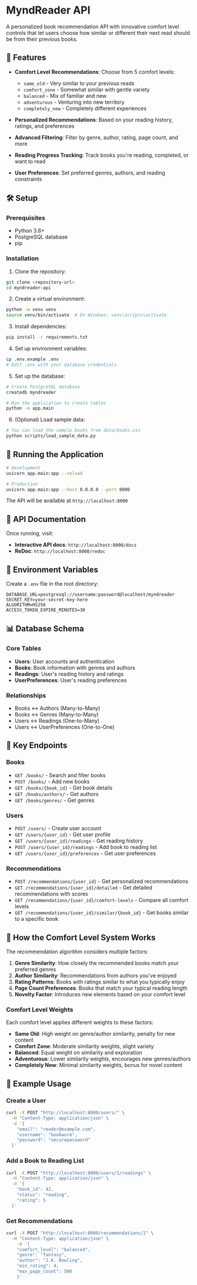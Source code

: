 # MyndReader API

A personalized book recommendation API with innovative comfort level controls that let users choose how similar or different their next read should be from their previous books.

## 🚀 Features

- **Comfort Level Recommendations**: Choose from 5 comfort levels:
  - `same_old` - Very similar to your previous reads
  - `comfort_zone` - Somewhat similar with gentle variety
  - `balanced` - Mix of familiar and new
  - `adventurous` - Venturing into new territory
  - `completely_new` - Completely different experiences

- **Personalized Recommendations**: Based on your reading history, ratings, and preferences
- **Advanced Filtering**: Filter by genre, author, rating, page count, and more
- **Reading Progress Tracking**: Track books you're reading, completed, or want to read
- **User Preferences**: Set preferred genres, authors, and reading constraints

## 🛠 Setup

### Prerequisites

- Python 3.8+
- PostgreSQL database
- pip

### Installation

1. Clone the repository:
```bash
git clone <repository-url>
cd myndreader-api
```

2. Create a virtual environment:
```bash
python -m venv venv
source venv/bin/activate  # On Windows: venv\Scripts\activate
```

3. Install dependencies:
```bash
pip install -r requirements.txt
```

4. Set up environment variables:
```bash
cp .env.example .env
# Edit .env with your database credentials
```

5. Set up the database:
```bash
# Create PostgreSQL database
createdb myndreader

# Run the application to create tables
python -m app.main
```

6. (Optional) Load sample data:
```bash
# You can load the sample books from data/books.csv
python scripts/load_sample_data.py
```

## 🚀 Running the Application

```bash
# Development
uvicorn app.main:app --reload

# Production
uvicorn app.main:app --host 0.0.0.0 --port 8000
```

The API will be available at `http://localhost:8000`

## 📖 API Documentation

Once running, visit:
- **Interactive API docs**: `http://localhost:8000/docs`
- **ReDoc**: `http://localhost:8000/redoc`

## 🔧 Environment Variables

Create a `.env` file in the root directory:

```env
DATABASE_URL=postgresql://username:password@localhost/myndreader
SECRET_KEY=your-secret-key-here
ALGORITHM=HS256
ACCESS_TOKEN_EXPIRE_MINUTES=30
```

## 📊 Database Schema

### Core Tables
- **Users**: User accounts and authentication
- **Books**: Book information with genres and authors
- **Readings**: User's reading history and ratings
- **UserPreferences**: User's reading preferences

### Relationships
- Books ↔ Authors (Many-to-Many)
- Books ↔ Genres (Many-to-Many)
- Users ↔ Readings (One-to-Many)
- Users ↔ UserPreferences (One-to-One)

## 🎯 Key Endpoints

### Books
- `GET /books/` - Search and filter books
- `POST /books/` - Add new books
- `GET /books/{book_id}` - Get book details
- `GET /books/authors/` - Get authors
- `GET /books/genres/` - Get genres

### Users
- `POST /users/` - Create user account
- `GET /users/{user_id}` - Get user profile
- `GET /users/{user_id}/readings` - Get reading history
- `POST /users/{user_id}/readings` - Add book to reading list
- `GET /users/{user_id}/preferences` - Get user preferences

### Recommendations
- `POST /recommendations/{user_id}` - Get personalized recommendations
- `GET /recommendations/{user_id}/detailed` - Get detailed recommendations with scores
- `GET /recommendations/{user_id}/comfort-levels` - Compare all comfort levels
- `GET /recommendations/{user_id}/similar/{book_id}` - Get books similar to a specific book

## 🧠 How the Comfort Level System Works

The recommendation algorithm considers multiple factors:

1. **Genre Similarity**: How closely the recommended books match your preferred genres
2. **Author Similarity**: Recommendations from authors you've enjoyed
3. **Rating Patterns**: Books with ratings similar to what you typically enjoy
4. **Page Count Preferences**: Books that match your typical reading length
5. **Novelty Factor**: Introduces new elements based on your comfort level

### Comfort Level Weights

Each comfort level applies different weights to these factors:

- **Same Old**: High weight on genre/author similarity, penalty for new content
- **Comfort Zone**: Moderate similarity weights, slight variety
- **Balanced**: Equal weight on similarity and exploration
- **Adventurous**: Lower similarity weights, encourages new genres/authors
- **Completely New**: Minimal similarity weights, bonus for novel content

## 🔄 Example Usage

### Create a User
```bash
curl -X POST "http://localhost:8000/users/" \
  -H "Content-Type: application/json" \
  -d '{
    "email": "reader@example.com",
    "username": "bookworm",
    "password": "securepassword"
  }'
```

### Add a Book to Reading List
```bash
curl -X POST "http://localhost:8000/users/1/readings" \
  -H "Content-Type: application/json" \
  -d '{
    "book_id": 42,
    "status": "reading",
    "rating": 5
  }'
```

### Get Recommendations
```bash
curl -X POST "http://localhost:8000/recommendations/1" \
  -H "Content-Type: application/json" \
    -d '{
    "comfort_level": "balanced",
    "genre": "fantasy",
    "author": "J.K. Rowling",
    "min_rating": 4,
    "max_page_count": 500
    }'
```
